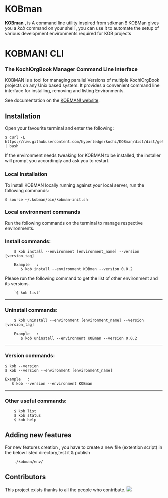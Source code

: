 # KOBman

**KOBman** , is A command line utility inspired from sdkman !!
KOBMan gives you a *kob* command on your shell , you can use it to automate the setup of various development environments required for KOB projects  





# KOBMAN! CLI
### The KochiOrgBook Manager Command Line Interface<!--Text-->

<!--Text-->

<!--
<!--[![Build Status](https://travis-ci.org/kobman/kobman-cli.svg?branch=master)](https://travis-ci.org/kobman/kobman-cli)
[![Latest Version](https://api.bintray.com/packages/kobman/generic/kobman-cli/images/download.svg) ](https://bintray.com/kobman/generic/kobman-cli/_latestVersion)
[![Backers on Open Collective](https://opencollective.com/kobman/backers/badge.svg)](#backers)
[![Sponsors on Open Collective](https://opencollective.com/kobman/sponsors/badge.svg)](#sponsors)
[![Slack](https://slack.kobman.io/badge.svg)](https://slack.kobman.io)
-->

KOBMAN is a tool for managing parallel Versions of multiple KochiOrgBook projects on any Unix based system. It provides a convenient command line interface for installing, removing and listing Environments.

See documentation on the [KOBMAN! website](https://kobman.github.io).

## Installation

Open your favourite terminal and enter the following:

    $ curl -L https://raw.githubusercontent.com/hyperledgerkochi/KOBman/dist/dist/get.kobman.io | bash

If the environment needs tweaking for KOBMAN to be installed, the installer will prompt you accordingly and ask you to restart.


### Local Installation

To install KOBMAN locally running against your local server, run the following commands:


	$ source ~/.kobman/bin/kobman-init.sh


### Local environment commands

Run the following commands on the terminal to manage respective environments.

### Install commands:

        $ kob install --environment [environment_name] --version [version_tag]

        Example   :
           $ kob install --environment KOBman --version 0.0.2

Please run the following command to get the list of other environment and its versions.

	   	`$ kob list`

____________________

### Uninstall commands:

        $ kob uninstall --environment [environment_name] --version [version_tag]

        Example   :
           $ kob uninstall --environment KOBman --version 0.0.2

____________________

### Version commands:

    $ kob --version
    $ kob --version --environment [environment_name]

    Example   :
       $ kob --version --environment KOBman

____________________

### Other useful commands:        

        $ kob list
        $ kob status        
        $ kob help     



## Adding new features

For new features creation , you have to create a new file (extention script) in the below listed directory,test it & publish

        ./kobman/env/

## Contributors

This project exists thanks to all the people who contribute.
<a href="https://github.com/kobman/KOBman/graphs/contributors"><img src="https://i.stack.imgur.com/kk4j4.jpg" /></a>
